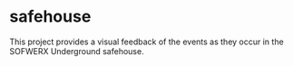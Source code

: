 # safehouse

This project provides a visual feedback of the events as they occur in the SOFWERX Underground safehouse.

